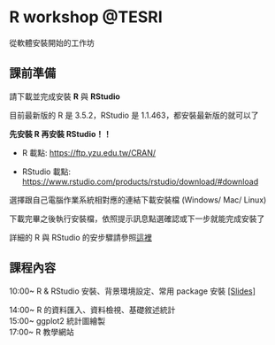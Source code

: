 # R workshop @TESRI
從軟體安裝開始的工作坊 

## 課前準備
請下載並完成安裝 **R** 與 **RStudio**

目前最新版的 R 是 3.5.2，RStudio 是 1.1.463，都安裝最新版的就可以了

**先安裝 R 再安裝 RStudio！！**
        
* R 載點: https://ftp.yzu.edu.tw/CRAN/

* RStudio 載點: https://www.rstudio.com/products/rstudio/download/#download

選擇跟自己電腦作業系統相對應的連結下載安裝檔 (Windows/ Mac/ Linux)

下載完畢之後執行安裝檔，依照提示訊息點選確認或下一步就能完成安裝了

詳細的 R 與 RStudio 的安步驟請參照[這裡](http://www.learn-r-the-easy-way.tw/chapters/2#r)



## 課程內容
10:00~ R & RStudio 安裝、背景環境設定、常用 package 安裝 [[Slides]](https://kemushi54.github.io/R_workshop/slide.html)

14:00~ R 的資料匯入、資料檢視、基礎敘述統計 </br>
15:00~ ggplot2 統計圖繪製 </br>
17:00~ R 教學網站 </br>

